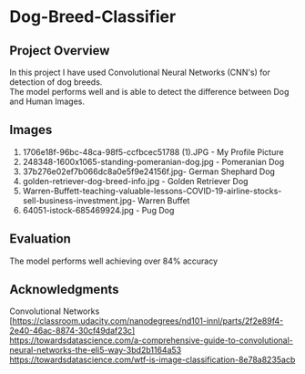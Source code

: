 # Dog-Breed-Classifier
## Project Overview

In this project I have used Convolutional Neural Networks (CNN's) for detection of dog breeds. </br>
The model performs well and is able to detect the difference between Dog and Human Images.

## Images 

1. 1706e18f-96bc-48ca-98f5-ccfbcec51788 (1).JPG - My Profile Picture </br>
2. 248348-1600x1065-standing-pomeranian-dog.jpg - Pomeranian Dog </br>
3. 37b276e02ef7b066dc8a0e5f9e24156f.jpg- German Shephard Dog </br>
4. golden-retriever-dog-breed-info.jpg - Golden Retriever Dog </br>
5. Warren-Buffett-teaching-valuable-lessons-COVID-19-airline-stocks-sell-business-investment.jpg- Warren Buffet </br>
6. 64051-istock-685469924.jpg - Pug Dog

## Evaluation

The model performs well achieving over 84% accuracy

## Acknowledgments

Convolutional Networks [https://classroom.udacity.com/nanodegrees/nd101-innl/parts/2f2e89f4-2e40-46ac-8874-30cf49daf23c] </br>
https://towardsdatascience.com/a-comprehensive-guide-to-convolutional-neural-networks-the-eli5-way-3bd2b1164a53 </br>
https://towardsdatascience.com/wtf-is-image-classification-8e78a8235acb

